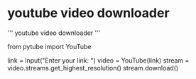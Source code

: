 # youtube video downloader

'''
youtube video downloader
'''

from pytube import YouTube

link = input("Enter your link: ")
video = YouTube(link)
stream = video.streams.get_highest_resolution()
stream.download()
